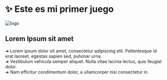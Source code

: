 # ✨ Este es mi primer juego  

![logo](https://github.com/abigailCode/Minesweeper/assets/153863899/96cd2ad8-08de-4bbf-a7b2-b42287434a8c)  

## Lorem Ipsum sit amet
➜ Lorem ipsum dolor sit amet, consectetur adipiscing elit. Pellentesque id erat laoreet, egestas sapien sed, pulvinar urna.  
➜ Vestibulum vehicula semper aliquet. Nulla vitae lacinia lectus, quis feugiat dolor.   
➜ Nam efficitur condimentum dolor, a ullamcorper nisi consectetur in.
